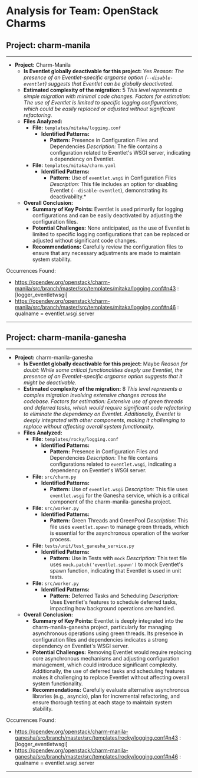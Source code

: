 # Analysis for Team: OpenStack Charms

## Project: charm-manila
---

- **Project:** Charm-Manila
  - **Is Eventlet globally deactivable for this project:** Yes
    *Reason: The presence of an Eventlet-specific argparse option (`--disable-eventlet`) suggests that Eventlet can be globally deactivated.*
  - **Estimated complexity of the migration:** 5
    *This level represents a simple migration with minimal code changes.*
    *Factors for estimation: The use of Eventlet is limited to specific logging configurations, which could be easily replaced or adjusted without significant refactoring.*
  - **Files Analyzed:**
    - **File:** `templates/mitaka/logging.conf`
      - **Identified Patterns:**
        - **Pattern:** Presence in Configuration Files and Dependencies
          *Description:* The file contains a configuration related to Eventlet's WSGI server, indicating a dependency on Eventlet.
    - **File:** `templates/mitaka/charm.yaml`
      - **Identified Patterns:**
        - **Pattern:** Use of `eventlet.wsgi` in Configuration Files
          *Description:* This file includes an option for disabling Eventlet (`--disable-eventlet`), demonstrating its deactivability.*
  - **Overall Conclusion:**
    - **Summary of Key Points:** Eventlet is used primarily for logging configurations and can be easily deactivated by adjusting the configuration files.
    - **Potential Challenges:** None anticipated, as the use of Eventlet is limited to specific logging configurations that can be replaced or adjusted without significant code changes.
    - **Recommendations:** Carefully review the configuration files to ensure that any necessary adjustments are made to maintain system stability.

Occurrences Found:
- https://opendev.org/openstack/charm-manila/src/branch/master/src/templates/mitaka/logging.conf#n43 : [logger_eventletwsgi]
- https://opendev.org/openstack/charm-manila/src/branch/master/src/templates/mitaka/logging.conf#n46 : qualname = eventlet.wsgi.server

***

## Project: charm-manila-ganesha
---

- **Project:** charm-manila-ganesha
  - **Is Eventlet globally deactivable for this project:** Maybe
    *Reason for doubt: While some critical functionalities deeply use Eventlet, the presence of an Eventlet-specific argparse option suggests that it might be deactivable.*
  - **Estimated complexity of the migration:** 8
    *This level represents a complex migration involving extensive changes across the codebase.*
    *Factors for estimation: Extensive use of green threads and deferred tasks, which would require significant code refactoring to eliminate the dependency on Eventlet. Additionally, Eventlet is deeply integrated with other components, making it challenging to replace without affecting overall system functionality.*
  - **Files Analyzed:**
    - **File:** `templates/rocky/logging.conf`
      - **Identified Patterns:**
        - **Pattern:** Presence in Configuration Files and Dependencies
          *Description:* The file contains configurations related to `eventlet.wsgi`, indicating a dependency on Eventlet's WSGI server.
    - **File:** `src/charm.py`
      - **Identified Patterns:**
        - **Pattern:** Use of `eventlet.wsgi`
          *Description:* This file uses `eventlet.wsgi` for the Ganesha service, which is a critical component of the charm-manila-ganesha project.
    - **File:** `src/worker.py`
      - **Identified Patterns:**
        - **Pattern:** Green Threads and GreenPool
          *Description:* This file uses `eventlet.spawn` to manage green threads, which is essential for the asynchronous operation of the worker process.
    - **File:** `tests/unit/test_ganesha_service.py`
      - **Identified Patterns:**
        - **Pattern:** Use in Tests with `mock`
          *Description:* This test file uses `mock.patch('eventlet.spawn')` to mock Eventlet's spawn function, indicating that Eventlet is used in unit tests.
    - **File:** `src/worker.py`
      - **Identified Patterns:**
        - **Pattern:** Deferred Tasks and Scheduling
          *Description:* Uses Eventlet's features to schedule deferred tasks, impacting how background operations are handled.
  - **Overall Conclusion:**
    - **Summary of Key Points:** Eventlet is deeply integrated into the charm-manila-ganesha project, particularly for managing asynchronous operations using green threads. Its presence in configuration files and dependencies indicates a strong dependency on Eventlet's WSGI server.
    - **Potential Challenges:** Removing Eventlet would require replacing core asynchronous mechanisms and adjusting configuration management, which could introduce significant complexity. Additionally, the use of deferred tasks and scheduling features makes it challenging to replace Eventlet without affecting overall system functionality.
    - **Recommendations:** Carefully evaluate alternative asynchronous libraries (e.g., asyncio), plan for incremental refactoring, and ensure thorough testing at each stage to maintain system stability.

Occurrences Found:
- https://opendev.org/openstack/charm-manila-ganesha/src/branch/master/src/templates/rocky/logging.conf#n43 : [logger_eventletwsgi]
- https://opendev.org/openstack/charm-manila-ganesha/src/branch/master/src/templates/rocky/logging.conf#n46 : qualname = eventlet.wsgi.server

***
